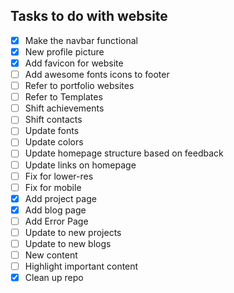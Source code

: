 ## Tasks to do with website

- [X] Make the navbar functional
- [X] New profile picture
- [X] Add favicon for website
- [ ] Add awesome fonts icons to footer
- [ ] Refer to portfolio websites
- [ ] Refer to Templates
- [ ] Shift achievements
- [ ] Shift contacts
- [ ] Update fonts
- [ ] Update colors
- [ ] Update homepage structure based on feedback
- [ ] Update links on homepage
- [ ] Fix for lower-res
- [ ] Fix for mobile
- [X] Add project page
- [X] Add blog page
- [ ] Add Error Page
- [ ] Update to new projects
- [ ] Update to new blogs
- [ ] New content
- [ ] Highlight important content
- [X] Clean up repo
